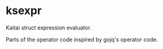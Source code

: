 # ksexpr

Kaitai struct expression evaluator.

Parts of the operator code inspired by gojq's operator code.
